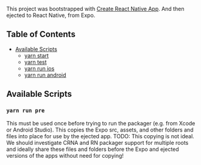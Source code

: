 This project was bootstrapped with [Create React Native App](https://github.com/react-community/create-react-native-app). And then ejected to React Native, from Expo.


## Table of Contents

* [Available Scripts](#available-scripts)
  * [yarn start](#npm-start)
  * [yarn test](#npm-test)
  * [yarn run ios](#npm-run-ios)
  * [yarn run android](#npm-run-android)

## Available Scripts

### `yarn run pre`

This must be used once before trying to run the packager (e.g. from Xcode or Android Studio). This copies the Expo src, assets, and other folders and files into place for use by the ejected app. TODO: This copying is not ideal. We should investigate CRNA and RN packager support for multiple roots and ideally share these files and folders before the Expo and ejected versions of the apps without need for copying!
